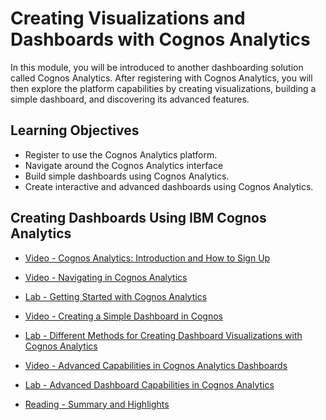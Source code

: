 # Creating Visualizations and Dashboards with Cognos Analytics

In this module, you will be introduced to another dashboarding solution called Cognos Analytics. After registering with Cognos Analytics, you will then explore the platform capabilities by creating visualizations, building a simple dashboard, and discovering its advanced features.

## Learning Objectives

- Register to use the Cognos Analytics platform.
- Navigate around the Cognos Analytics interface
- Build simple dashboards using Cognos Analytics.
- Create interactive and advanced dashboards using Cognos Analytics.

## Creating Dashboards Using IBM Cognos Analytics

- [Video - Cognos Analytics: Introduction and How to Sign Up](https://www.coursera.org/learn/data-visualization-dashboards-excel-cognos/lecture/XDUHu/cognos-analytics-introduction-and-how-to-sign-up)

- [Video - Navigating in Cognos Analytics](https://www.coursera.org/learn/data-visualization-dashboards-excel-cognos/lecture/LvGrM/navigating-in-cognos-analytics)

- [Lab - Getting Started with Cognos Analytics](https://cf-courses-data.s3.us.cloud-object-storage.appdomain.cloud/IBMSkillsNetwork-DV0130EN-Coursera/labs/_/labs/v2/Hands-on_Lab%3A_Getting_Started_with_Cognos_Analytic.md.html?origin=www.coursera.org)

- [Video - Creating a Simple Dashboard in Cognos](https://www.coursera.org/learn/data-visualization-dashboards-excel-cognos/lecture/RdCad/creating-a-simple-dashboard-in-cognos)

- [Lab - Different Methods for Creating Dashboard Visualizations with Cognos Analytics](https://cf-courses-data.s3.us.cloud-object-storage.appdomain.cloud/IBMSkillsNetwork-DV0130EN-Coursera/labs/v2/Hands-on_LabCreating_Dashboard_with_Cognos_Analytics.md.html?origin=www.coursera.org)

- [Video - Advanced Capabilities in Cognos Analytics Dashboards](https://www.coursera.org/learn/data-visualization-dashboards-excel-cognos/lecture/LtO0H/advanced-capabilities-in-cognos-analytics-dashboards)

- [Lab - Advanced Dashboard Capabilities in Cognos Analytics](https://cf-courses-data.s3.us.cloud-object-storage.appdomain.cloud/IBMSkillsNetwork-DV0130EN-Coursera/labs/v2/Hands-on_Lab%3A_Advanced_Dashboard_Capabilities_Cognos.md.html?origin=www.coursera.org)

- [Reading - Summary and Highlights](https://www.coursera.org/learn/data-visualization-dashboards-excel-cognos/supplement/iBEp3/summary-and-highlights)